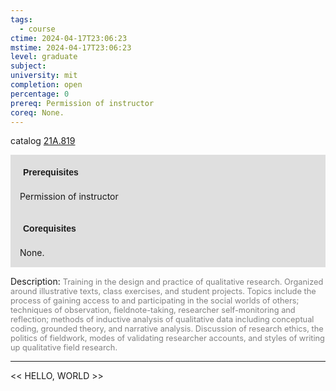 ```yaml
---
tags:
  - course
ctime: 2024-04-17T23:06:23
mstime: 2024-04-17T23:06:23
level: graduate
subject: 
university: mit
completion: open
percentage: 0
prereq: Permission of instructor
coreq: None.
---
```


catalog [21A.819](http://student.mit.edu/catalog/m21Aa.html#21A.819)

<span style="display: block; padding: 15px; background-color: rgb(100, 100, 100, 0.2);"><font id="m_prereq2127_0" style="display: block; font-family: Arial, sans-serif; font-weight: bold; padding: 5px">Prerequisites</font><br><span id="prereq2127_0">Permission of instructor</span></span>
<span style="display: block; padding: 15px; background-color: rgb(100, 100, 100, 0.2);"><font id="m_coreq2127_0" style="display: block; font-family: Arial, sans-serif; font-weight: bold; padding: 5px">Corequisites</font><br><span id="coreq2127_0">None.</span></span>

<font style="">Description:</font>
<font style="color: grey; font-size: 0.8rem;">Training in the design and practice of qualitative research. Organized around illustrative texts, class exercises, and student projects. Topics include the process of gaining access to and participating in the social worlds of others; techniques of observation, fieldnote-taking, researcher self-monitoring and reflection; methods of inductive analysis of qualitative data including conceptual coding, grounded theory, and narrative analysis. Discussion of research ethics, the politics of fieldwork, modes of validating researcher accounts, and styles of writing up qualitative field research.</font>



---

<< HELLO, WORLD >>
